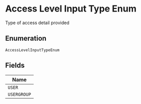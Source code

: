 
# Access Level Input Type Enum

Type of access detail provided

## Enumeration

`AccessLevelInputTypeEnum`

## Fields

| Name |
|  --- |
| `USER` |
| `USERGROUP` |

